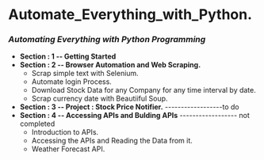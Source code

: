 # Automate_Everything_with_Python.
### *Automating Everything with Python Programming*

+ **Section : 1 -- Getting Started**
+ **Section : 2 -- Browser Automation and Web Scraping.**
    + Scrap simple text with Selenium.
    + Automate login Process.
    + Download Stock Data for any Company for any time interval by date.
    + Scrap currency date with Beautiiful Soup.
+ **Section : 3 -- Project : Stock Price Notifier.** ------------------to do
+ **Section : 4 -- Accessing APIs and Bulding APIs** ------------------ not completed
    + Introduction to APIs.
    + Accessing the APIs and Reading the Data from it.
    + Weather Forecast API.
